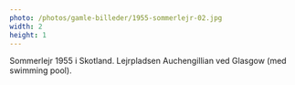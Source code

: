 ```yaml
---
photo: /photos/gamle-billeder/1955-sommerlejr-02.jpg
width: 2
height: 1
---
```

Sommerlejr 1955 i Skotland. Lejrpladsen Auchengillian ved Glasgow (med swimming pool).
